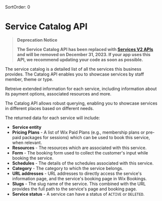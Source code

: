 SortOrder: 0
# Service Catalog API

 > **Deprecation Notice**
 >   
 > **The Service Catalog API has been replaced with [Services V2 APIs](https://dev.wix.com/api/rest/wix-bookings/services-v2) and will be removed on December 31, 2023. If your app uses this API, we recommend updating your code as soon as possible.**

The service catalog is a detailed list of all the services this business provides.
The Catalog API enables you to showcase services by staff member, theme or type.

Retreive extended information for each service, including information about its payment options, associated resources and more.

The Catalog API allows robust querying, enabling you to showcase services in different places based on different needs. 

The returned data for each service will include:
- **Service entity**
- **Pricing Plans** - A list of Wix Paid Plans (e.g., membership plans or pre-paid packages for sessions) which can be used to book this service, when relevant.
- **Resources** - The resources which are associated with this service.
- **Form** - The booking form used to collect the customer's input while booking the service.
- **Schedules** - The details of the schedules associated with this service.
- **Category** - The category to which the service belongs.
- **URL addresses** - URL addresses to directly access the service's information page, and the service's booking page in Wix Bookings.
- **Slugs** - The slug name of the service. This combined with the URL provides the full path to the service's page and booking page.
- **Service status** - A service can have a status of `ACTIVE` or `DELETED`.
